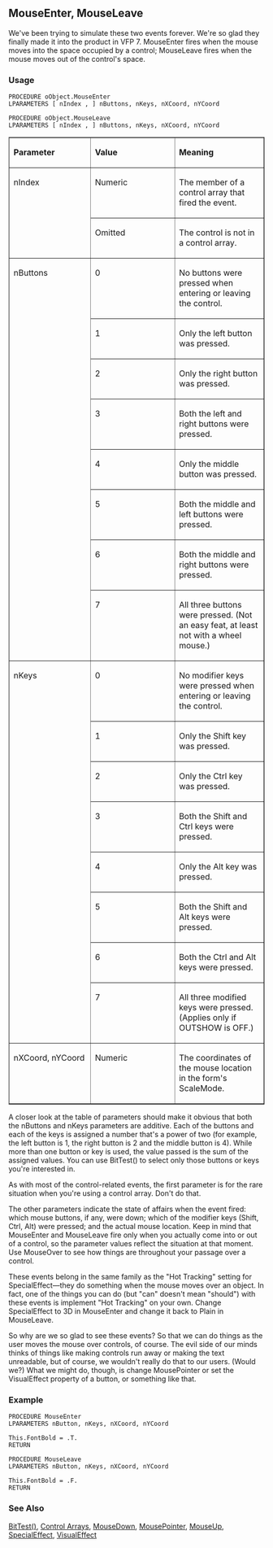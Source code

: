## MouseEnter, MouseLeave

We've been trying to simulate these two events forever. We're so glad they finally made it into the product in VFP 7. MouseEnter fires when the mouse moves into the space occupied by a control; MouseLeave fires when the mouse moves out of the control's space.

### Usage

```foxpro
PROCEDURE oObject.MouseEnter
LPARAMETERS [ nIndex , ] nButtons, nKeys, nXCoord, nYCoord

PROCEDURE oObject.MouseLeave
LPARAMETERS [ nIndex , ] nButtons, nKeys, nXCoord, nYCoord
```
<table border cellspacing=0 cellpadding=0 width=100%>
<tr>
  <td width=32% valign=top>
  <p><b>Parameter</b></p>
  </td>
  <td width=23% valign=top>
  <p><b>Value</b></p>
  </td>
  <td width=45% valign=top>
  <p><b>Meaning</b></p>
  </td>
 </tr>
<tr>
  <td width=32% rowspan=2 valign=top>
  <p>nIndex</p>
  &nbsp;</td>
  <td width=23% valign=top>
  <p>Numeric</p>
  </td>
  <td width=45% valign=top>
  <p>The member of a control array that fired the event.</p>
  </td>
 </tr>
<tr>
  <td width=33% valign=top>
  <p>Omitted</p>
  </td>
  <td width=67% valign=top>
  <p>The control is not in a control array.</p>
  </td>
 </tr>
<tr>
  <td width=32% rowspan=8 valign=top>
  <p>nButtons</p>
  </td>
  <td width=23% valign=top>
  <p>0</p>
  </td>
  <td width=45% valign=top>
  <p>No buttons were pressed when entering or leaving the control.</p>
  </td>
 </tr>
<tr>
  <td width=33% valign=top>
  <p>1</p>
  </td>
  <td width=67% valign=top>
  <p>Only the left button was pressed.</p>
  </td>
 </tr>
<tr>
  <td width=33% valign=top>
  <p>2</p>
  </td>
  <td width=67% valign=top>
  <p>Only the right button was pressed.</p>
  </td>
 </tr>
<tr>
  <td width=33% valign=top>
  <p>3</p>
  </td>
  <td width=67% valign=top>
  <p>Both the left and right buttons were pressed.</p>
  </td>
 </tr>
<tr>
  <td width=33% valign=top>
  <p>4</p>
  </td>
  <td width=67% valign=top>
  <p>Only the middle button was pressed.</p>
  </td>
 </tr>
<tr>
  <td width=33% valign=top>
  <p>5</p>
  </td>
  <td width=67% valign=top>
  <p>Both the middle and left buttons were pressed.</p>
  </td>
 </tr>
<tr>
  <td width=33% valign=top>
  <p>6</p>
  </td>
  <td width=67% valign=top>
  <p>Both the middle and right buttons were pressed.</p>
  </td>
 </tr>
<tr>
  <td width=33% valign=top>
  <p>7</p>
  </td>
  <td width=67% valign=top>
  <p>All three buttons were pressed. (Not an easy feat, at least not with a wheel mouse.)</p>
  </td>
 </tr>
<tr>
  <td width=32% rowspan=8 valign=top>
  <p>nKeys</p>
  </td>
  <td width=23% valign=top>
  <p>0</p>
  </td>
  <td width=45% valign=top>
  <p>No modifier keys were pressed when entering or leaving the control.</p>
  </td>
 </tr>
<tr>
  <td width=33% valign=top>
  <p>1</p>
  </td>
  <td width=67% valign=top>
  <p>Only the Shift key was pressed.</p>
  </td>
 </tr>
<tr>
  <td width=33% valign=top>
  <p>2</p>
  </td>
  <td width=67% valign=top>
  <p>Only the Ctrl key was pressed.</p>
  </td>
 </tr>
<tr>
  <td width=33% valign=top>
  <p>3</p>
  </td>
  <td width=67% valign=top>
  <p>Both the Shift and Ctrl keys were pressed.</p>
  </td>
 </tr>
<tr>
  <td width=33% valign=top>
  <p>4</p>
  </td>
  <td width=67% valign=top>
  <p>Only the Alt key was pressed.</p>
  </td>
 </tr>
<tr>
  <td width=33% valign=top>
  <p>5</p>
  </td>
  <td width=67% valign=top>
  <p>Both the Shift and Alt keys were pressed.</p>
  </td>
 </tr>
<tr>
  <td width=33% valign=top>
  <p>6</p>
  </td>
  <td width=67% valign=top>
  <p>Both the Ctrl and Alt keys were pressed.</p>
  </td>
 </tr>
<tr>
  <td width=33% valign=top>
  <p>7</p>
  </td>
  <td width=67% valign=top>
  <p>All three modified keys were pressed. (Applies only if OUTSHOW is OFF.)</p>
  </td>
 </tr>
<tr>
  <td width=32% valign=top>
  <p>nXCoord, nYCoord</p>
  </td>
  <td width=23% valign=top>
  <p>Numeric</p>
  </td>
  <td width=45% valign=top>
  <p>The coordinates of the mouse location in the form's ScaleMode.</p>
  </td>
 </tr>
</table>

A closer look at the table of parameters should make it obvious that both the nButtons and nKeys parameters are additive. Each of the buttons and each of the keys is assigned a number that's a power of two (for example, the left button is 1, the right button is 2 and the middle button is 4). While more than one button or key is used, the value passed is the sum of the assigned values. You can use BitTest() to select only those buttons or keys you're interested in.

As with most of the control-related events, the first parameter is for the rare situation when you're using a control array. Don't do that.

The other parameters indicate the state of affairs when the event fired: which mouse buttons, if any, were down; which of the modifier keys (Shift, Ctrl, Alt) were pressed; and the actual mouse location. Keep in mind that MouseEnter and MouseLeave fire only when you actually come into or out of a control, so the parameter values reflect the situation at that moment. Use MouseOver to see how things are throughout your passage over a control.

These events belong in the same family as the "Hot Tracking" setting for SpecialEffect&mdash;they do something when the mouse moves over an object. In fact, one of the things you can do (but "can" doesn't mean "should") with these events is implement "Hot Tracking" on your own. Change SpecialEffect to 3D in MouseEnter and change it back to Plain in MouseLeave. 

So why are we so glad to see these events? So that we can do things as the user moves the mouse over controls, of course. The evil side of our minds thinks of things like making controls run away or making the text unreadable, but of course, we wouldn't really do that to our users. (Would we?) What we might do, though, is change MousePointer or set the VisualEffect property of a button, or something like that.

### Example

```foxpro
PROCEDURE MouseEnter
LPARAMETERS nButton, nKeys, nXCoord, nYCoord

This.FontBold = .T.
RETURN

PROCEDURE MouseLeave
LPARAMETERS nButton, nKeys, nXCoord, nYCoord

This.FontBold = .F.
RETURN
```
### See Also

[BitTest()](s4g313.md), [Control Arrays](s4g640.md), [MouseDown](s4g378.md), [MousePointer](s4g609.md), [MouseUp](s4g378.md), [SpecialEffect](s4g628.md), [VisualEffect](s4g628.md)